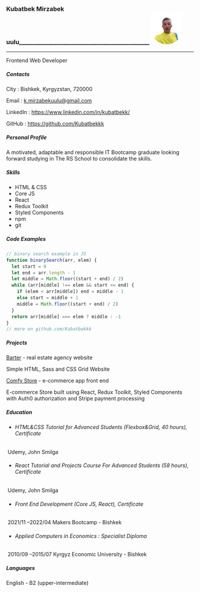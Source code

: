 ### Kubatbek Mirzabek uulu_____________________________________________ <img src="./profile-photo-no-bg.png" style="zoom: 25%;" />

---

Frontend Web Developer

##### Contacts

City : Bishkek, Kyrgyzstan, 720000

Email : k.mirzabekuulu@gmail.com

LinkedIn : https://www.linkedin.com/in/kubatbekk/

GitHub : https://github.com/Kubatbekkk

##### Personal Profile

A motivated, adaptable and responsible IT Bootcamp graduate looking forward studying in 
The RS School to consolidate the skills.

##### Skills

- HTML & CSS
- Core JS
- React
- Redux Toolkit
- Styled Components
- npm
- git

##### Code Examples

```js
// binary search example in JS
function binarySearch(arr, elem) {
  let start = 0
  let end = arr.length - 1
  let middle = Math.floor((start + end) / 2)
  while (arr[middle] !== elem && start <= end) {
    if (elem < arr[middle]) end = middle - 1
    else start = middle + 1
    middle = Math.floor((start + end) / 2)
  }
  return arr[middle] === elem ? middle : -1
}
// more on github.com/Kubatbekkk
```

##### Projects

[Barter](https://barterr.netlify.app/) - real estate agency website

Simple HTML, Sass and CSS Grid Website

[Comfy Store](https://thecomfystore.netlify.app/) - e-commerce app front end

E-commerce Store built using React, Redux Toolkit, Styled Components with 
Auth0 authorization and Stripe payment processing

##### Education

- ###### HTML&CSS Tutorial for Advanced Students (Flexbox&Grid, 40 hours), Certificate

​ Udemy, John Smilga

- ###### React Tutorial and Projects Course For Advanced Students (58 hours), Certificate

​ Udemy, John Smilga

- ###### Front End Development (Core JS, React), Certificate

​ 2021/11 –2022/04 Makers Bootcamp - Bishkek

- ###### Applied Computers in Economics : Specialist Diploma

​ 2010/09 –2015/07 Kyrgyz Economic University - Bishkek

##### Languages

English - B2 (upper-intermediate)
